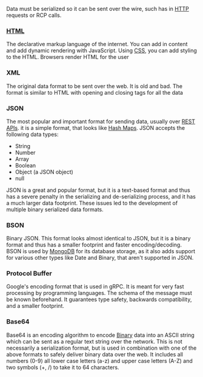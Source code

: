
Data must be serialized so it can be sent over the wire, such has in [HTTP](HTTP.md) requests or RCP calls.


### [HTML](../Software%20Engineering/HTML.md)
The declarative markup language of the internet. You can add in content and add dynamic rendering with JavaScript. Using [CSS](../Software%20Engineering/CSS.md), you can add styling to the HTML. Browsers render HTML for the user


### XML
The original data format to be sent over the web. It is old and bad. The format is similar to HTML with opening and closing tags for all the data


### JSON
The most popular and important format for sending data, usually over [REST APIs](REST%20API.md). it is a simple format, that looks like [Hash Maps](../Data%20Structures%20&%20Algorithms/Data%20Structures/Hash%20Maps.md). JSON accepts the following data types:

- String
- Number
- Array
- Boolean
- Object (a JSON object)
- null

JSON is a great and popular format, but it is a text-based format and thus has a severe penalty in the serializing and de-serializing process, and it has a much larger data footprint. These issues led to the development of multiple binary serialized data formats.


### BSON
Binary JSON. This format looks almost identical to JSON, but it is a binary format and thus has a smaller footprint and faster encoding/decoding. BSON is used by [MongoDB](../Databases/Document%20Databases.md) for its database storage, as it also adds support for various other types like Date and Binary, that aren't supported in JSON.


### Protocol Buffer
Google's encoding format that is used in gRPC. It is meant for very fast processing by programming languages. The schema of the message must be known beforehand. It guarantees type safety, backwards compatibility, and a smaller footprint.


### Base64
Base64 is an encoding algorithm to encode [Binary](../Electrical%20Engineering/Digital/Binary.md) data into an ASCII string which can be sent as a regular text string over the network. This is not necessarily a serialization format, but is used in combination with one of the above formats to safely deliver binary data over the web. It includes all numbers (0-9) all lower case letters (a-z) and upper case letters (A-Z) and two symbols (+, /) to take it to 64 characters.